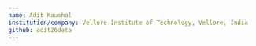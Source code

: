 ```yaml
---
name: Adit Kaushal
institution/company: Vellore Institute of Technology, Vellore, India
github: adit26data
---
```


